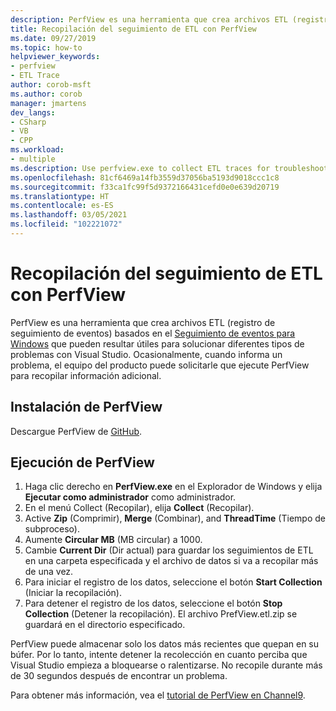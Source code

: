 ```yaml
---
description: PerfView es una herramienta que crea archivos ETL (registro de seguimiento de eventos) basados en el seguimiento de eventos para Windows que pueden resultar útiles para solucionar diferentes tipos de problemas con Visual Studio.
title: Recopilación del seguimiento de ETL con PerfView
ms.date: 09/27/2019
ms.topic: how-to
helpviewer_keywords:
- perfview
- ETL Trace
author: corob-msft
ms.author: corob
manager: jmartens
dev_langs:
- CSharp
- VB
- CPP
ms.workload:
- multiple
ms.description: Use perfview.exe to collect ETL traces for troubleshooting issues with Visual Studio
ms.openlocfilehash: 81cf6469a14fb3559d37056ba5193d9018ccc1c8
ms.sourcegitcommit: f33ca1fc99f5d9372166431cefd0e0e639d20719
ms.translationtype: HT
ms.contentlocale: es-ES
ms.lasthandoff: 03/05/2021
ms.locfileid: "102221072"
---
```

# <a name="collect-an-etl-trace-with-perfview"></a>Recopilación del seguimiento de ETL con PerfView

PerfView es una herramienta que crea archivos ETL (registro de seguimiento de eventos) basados en el [Seguimiento de eventos para Windows](/windows/desktop/ETW/event-tracing-portal) que pueden resultar útiles para solucionar diferentes tipos de problemas con Visual Studio. Ocasionalmente, cuando informa un problema, el equipo del producto puede solicitarle que ejecute PerfView para recopilar información adicional.

## <a name="install-perfview"></a>Instalación de PerfView

Descargue PerfView de [GitHub](https://github.com/Microsoft/perfview/blob/master/documentation/Downloading.md).

## <a name="run-perfview"></a>Ejecución de PerfView

1. Haga clic derecho en **PerfView.exe** en el Explorador de Windows y elija **Ejecutar como administrador** como administrador.
1. En el menú Collect (Recopilar), elija **Collect** (Recopilar).
1. Active **Zip** (Comprimir), **Merge** (Combinar), and **ThreadTime** (Tiempo de subproceso).
1. Aumente **Circular MB** (MB circular) a 1000.
1. Cambie **Current Dir** (Dir actual) para guardar los seguimientos de ETL en una carpeta especificada y el archivo de datos si va a recopilar más de una vez.
1. Para iniciar el registro de los datos, seleccione el botón **Start Collection** (Iniciar la recopilación).
1. Para detener el registro de los datos, seleccione el botón **Stop Collection** (Detener la recopilación). El archivo PrefView.etl.zip se guardará en el directorio especificado.

PerfView puede almacenar solo los datos más recientes que quepan en su búfer. Por lo tanto, intente detener la recolección en cuanto perciba que Visual Studio empieza a bloquearse o ralentizarse. No recopile durante más de 30 segundos después de encontrar un problema.

Para obtener más información, vea el [tutorial de PerfView en Channel9](https://channel9.msdn.com/Series/PerfView-Tutorial/PerfView-Tutorial-1-Collecting-data-with-the-Run-command).
